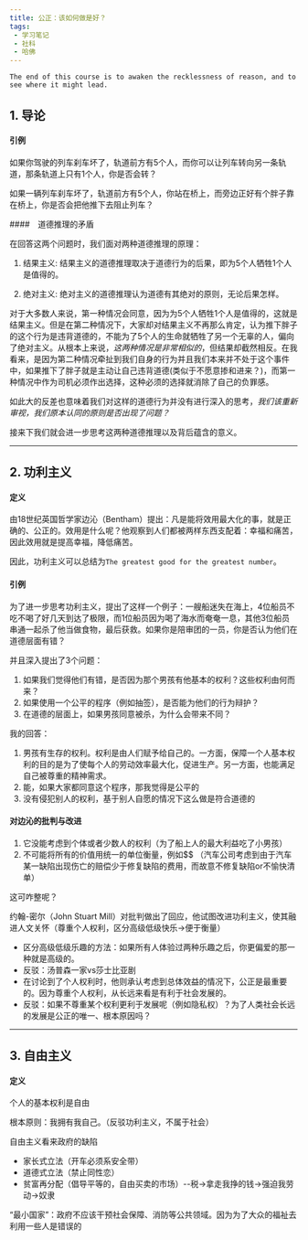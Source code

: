 ```yaml
---
title: 公正：该如何做是好？
tags:
 - 学习笔记
 - 社科
 - 哈佛
---
```


`The end of this course is to awaken the recklessness of reason, and to see where it might lead.`

<!--more-->

## 1. 导论

#### 引例

如果你驾驶的列车刹车坏了，轨道前方有5个人，而你可以让列车转向另一条轨道，那条轨道上只有1个人，你是否会转？

如果一辆列车刹车坏了，轨道前方有5个人，你站在桥上，而旁边正好有个胖子靠在桥上，你是否会把他推下去阻止列车？



####　道德推理的矛盾

在回答这两个问题时，我们面对两种道德推理的原理：

1. 结果主义: 结果主义的道德推理取决于道德行为的后果，即为5个人牺牲1个人是值得的。

2. 绝对主义: 绝对主义的道德推理认为道德有其绝对的原则，无论后果怎样。



对于大多数人来说，第一种情况会同意，因为为5个人牺牲1个人是值得的，这就是结果主义。但是在第二种情况下，大家却对结果主义不再那么肯定，认为推下胖子的这个行为是违背道德的，不能为了5个人的生命就牺牲了另一个无辜的人，偏向了绝对主义。从根本上来说，_这两种情况是非常相似的_，但结果却截然相反。在我看来，是因为第二种情况牵扯到我们自身的行为并且我们本来并不处于这个事件中，如果推下了胖子就是主动让自己违背道德(类似于不愿意掺和进来？)，而第一种情况中作为司机必须作出选择，这种必须的选择就消除了自己的负罪感。



如此大的反差也意味着我们对这样的道德行为并没有进行深入的思考，_我们该重新审视，我们原本认同的原则是否出现了问题？_



接来下我们就会进一步思考这两种道德推理以及背后蕴含的意义。

----



## 2. 功利主义

#### 定义

由18世纪英国哲学家边沁（Bentham）提出：凡是能将效用最大化的事，就是正确的、公正的。效用是什么呢？他观察到人们都被两样东西支配着：幸福和痛苦，因此效用就是提高幸福，降低痛苦。

因此，功利主义可以总结为`The greatest good for the greatest number`。



#### 引例

为了进一步思考功利主义，提出了这样一个例子：一艘船迷失在海上，4位船员不吃不喝了好几天到达了极限，而1位船员因为喝了海水而奄奄一息，其他3位船员串通一起杀了他当做食物，最后获救。如果你是陪审团的一员，你是否认为他们在道德层面有错？

并且深入提出了3个问题：

1. 如果我们觉得他们有错，是否因为那个男孩有他基本的权利？这些权利由何而来？
2. 如果使用一个公平的程序（例如抽签），是否能为他们的行为辩护？
3. 在道德的层面上，如果男孩同意被杀，为什么会带来不同？

我的回答：

1. 男孩有生存的权利。权利是由人们赋予给自己的。一方面，保障一个人基本权利的目的是为了使每个人的劳动效率最大化，促进生产。另一方面，也能满足自己被尊重的精神需求。
2. 能，如果大家都同意这个程序，那我觉得是公平的
3. 没有侵犯别人的权利，基于别人自愿的情况下这么做是符合道德的



#### 对边沁的批判与改进

1. 它没能考虑到个体或者少数人的权利（为了船上人的最大利益吃了小男孩）
2. 不可能将所有的价值用统一的单位衡量，例如$$ （汽车公司考虑到由于汽车某一缺陷出现伤亡的赔偿少于修复缺陷的费用，而故意不修复缺陷or不愉快清单）



这可咋整呢？



约翰-密尔（John Stuart Mill）对批判做出了回应，他试图改进功利主义，使其融进人文关怀（尊重个人权利，区分高级低级快乐->便于衡量）

* 区分高级低级乐趣的方法：如果所有人体验过两种乐趣之后，你更偏爱的那一种就是高级的。
* 反驳：汤普森一家vs莎士比亚剧
* 在讨论到了个人权利时，他则承认考虑到总体效益的情况下，公正是最重要的。因为尊重个人权利，从长远来看是有利于社会发展的。
* 反驳：如果不尊重某个权利更利于发展呢（例如隐私权）？为了人类社会长远的发展是公正的唯一、根本原因吗？



------



## 3. 自由主义

#### 定义

个人的基本权利是自由

根本原则：我拥有我自己。（反驳功利主义，不属于社会）



自由主义看来政府的缺陷

* 家长式立法（开车必须系安全带）
* 道德式立法（禁止同性恋）
* 贫富再分配（倡导平等的，自由买卖的市场）--税->拿走我挣的钱->强迫我劳动->奴隶



“最小国家”：政府不应该干预社会保障、消防等公共领域。因为为了大众的福祉去利用一些人是错误的


